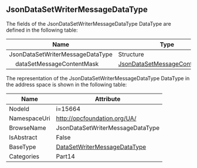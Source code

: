 <!-- datatype -->
## JsonDataSetWriterMessageDataType
  
<!-- end of description -->
The fields of the JsonDataSetWriterMessageDataType DataType are defined in the following table:  

|Name|Type|Description|
|---|---|---|
|JsonDataSetWriterMessageDataType|Structure||
|&nbsp;&nbsp;&nbsp;&nbsp;dataSetMessageContentMask|[JsonDataSetMessageContentMask](../../../Part14/DataTypes/JsonDataSetMessageContentMask/readme.md)||

The representation of the JsonDataSetWriterMessageDataType DataType in the address space is shown in the following table:  

|Name|Attribute|
|---|---|
|NodeId|i=15664|
|NamespaceUri|http://opcfoundation.org/UA/|
|BrowseName|JsonDataSetWriterMessageDataType|
|IsAbstract|False|
|BaseType|[DataSetWriterMessageDataType](../../../Part14/DataTypes/DataSetWriterMessageDataType/readme.md)|
|Categories|Part14|

